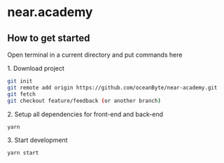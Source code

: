 # near.academy

## How to get started

Open terminal in a current directory and put commands here 

1\. Download project
```bash
git init
git remote add origin https://github.com/oceanByte/near-academy.git
git fetch
git checkout feature/feedback (or another branch)
```

2\. Setup all dependencies for front-end and back-end
```bash
yarn
```

3\. Start development
```bash
yarn start
```